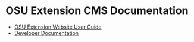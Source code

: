# OSU Extension CMS Documentation

* [OSU Extension Website User Guide](https://osu-eesc.github.io/cms/cms-docs/site/)
* [Developer Documentation](https://osu-eesc.github.io/cms/dev-docs/site)
